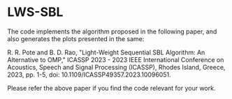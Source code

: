# LWS-SBL

The code implements the algorithm proposed in the following paper, and also generates the plots presented in the same:

R. R. Pote and B. D. Rao, "Light-Weight Sequential SBL Algorithm: An Alternative to OMP," ICASSP 2023 - 2023 IEEE International Conference on Acoustics, Speech and Signal Processing (ICASSP), Rhodes Island, Greece, 2023, pp. 1-5, doi: 10.1109/ICASSP49357.2023.10096051.

Please refer the above paper if you find the code relevant for your work.
